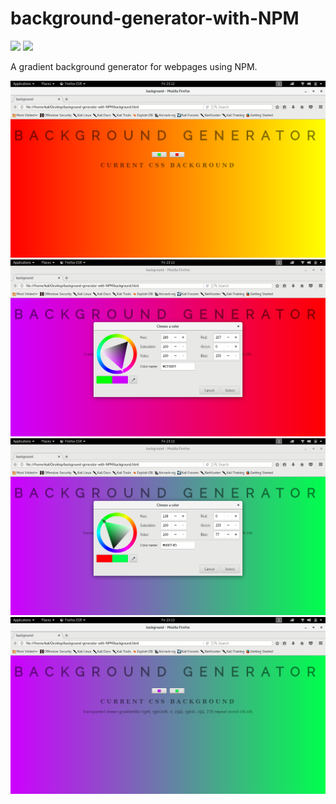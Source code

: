 # background-generator-with-NPM

![](https://forthebadge.com/images/badges/uses-html.svg)
![](https://forthebadge.com/images/badges/uses-css.svg)

A gradient background generator for webpages using NPM.

![](https://github.com/kuldeep3/background-generator-with-NPM/blob/master/screenshots/img1.png)
![](https://github.com/kuldeep3/background-generator-with-NPM/blob/master/screenshots/img2.png)
![](https://github.com/kuldeep3/background-generator-with-NPM/blob/master/screenshots/img3.png)
![](https://github.com/kuldeep3/background-generator-with-NPM/blob/master/screenshots/img4.png)
